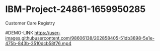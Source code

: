 # IBM-Project-24861-1659950285
Customer Care Registry

#DEMO-LINK
https://user-images.githubusercontent.com/98606138/202858405-51db3898-5e1e-475b-843b-3510dcb58f76.mp4
